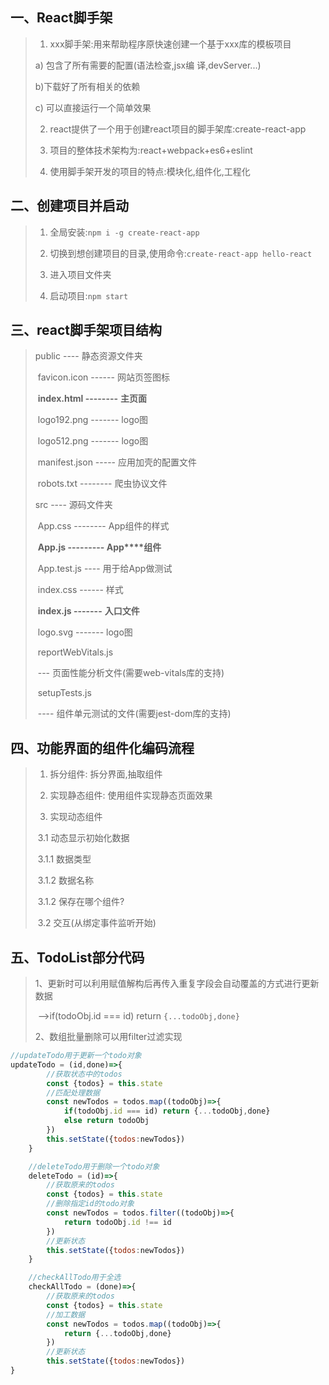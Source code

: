 ## 一、React脚手架

>1. xxx脚手架:用来帮助程序原快速创建一个基于xxx库的模板项目
>
>   a) 包含了所有需要的配置(语法检查,jsx编 译,devServer...)
>
>   b)下载好了所有相关的依赖
>
>   c) 可以直接运行一个简单效果
>
>2. react提供了一个用于创建react项目的脚手架库:create-react-app
>
>3. 项目的整体技术架构为:react+webpack+es6+eslint
>
>4. 使用脚手架开发的项目的特点:模块化,组件化,工程化

## 二、创建项目并启动

>1. 全局安装:`npm i -g create-react-app`
>
>2. 切换到想创建项目的目录,使用命令:`create-react-app hello-react`
>3. 进入项目文件夹
>4. 启动项目:`npm start`

## 三、react脚手架项目结构

> public ---- 静态资源文件夹
>
> ​            favicon.icon ------ 网站页签图标
>
> ​            **index.html --------** **主页面**
>
> ​            logo192.png ------- logo图
>
> ​            logo512.png ------- logo图
>
> ​            manifest.json ----- 应用加壳的配置文件
>
> ​            robots.txt -------- 爬虫协议文件
>
> src ---- 源码文件夹
>
> ​            App.css -------- App组件的样式
>
> ​            **App.js --------- App****组件**
>
> ​            App.test.js ---- 用于给App做测试
>
> ​            index.css ------ 样式
>
> ​            **index.js -------** **入口文件**
>
> ​            logo.svg ------- logo图
>
> ​            reportWebVitals.js
>
> ​                    --- 页面性能分析文件(需要web-vitals库的支持)
>
> ​            setupTests.js
>
> ​                    ---- 组件单元测试的文件(需要jest-dom库的支持)

## 四、功能界面的组件化编码流程

>1. 拆分组件: 拆分界面,抽取组件
>
>2. 实现静态组件: 使用组件实现静态页面效果
>
>3. 实现动态组件
>
>​	3.1 动态显示初始化数据
>
>​		3.1.1 数据类型
>
>​		3.1.2 数据名称
>
>​		3.1.2 保存在哪个组件?
>
>​	3.2 交互(从绑定事件监听开始)

## 五、TodoList部分代码

>1、更新时可以利用赋值解构后再传入重复字段会自动覆盖的方式进行更新数据
>
>​	-->if(todoObj.id === id) return `{...todoObj,done}`
>
>2、数组批量删除可以用filter过滤实现

```js
//updateTodo用于更新一个todo对象
updateTodo = (id,done)=>{
		//获取状态中的todos
		const {todos} = this.state
		//匹配处理数据
		const newTodos = todos.map((todoObj)=>{
			if(todoObj.id === id) return {...todoObj,done}
			else return todoObj
		})
		this.setState({todos:newTodos})
	}

	//deleteTodo用于删除一个todo对象
	deleteTodo = (id)=>{
		//获取原来的todos
		const {todos} = this.state
		//删除指定id的todo对象
		const newTodos = todos.filter((todoObj)=>{
			return todoObj.id !== id
		})
		//更新状态
		this.setState({todos:newTodos})
	}

	//checkAllTodo用于全选
	checkAllTodo = (done)=>{
		//获取原来的todos
		const {todos} = this.state
		//加工数据
		const newTodos = todos.map((todoObj)=>{
			return {...todoObj,done}
		})
		//更新状态
		this.setState({todos:newTodos})
}
```

